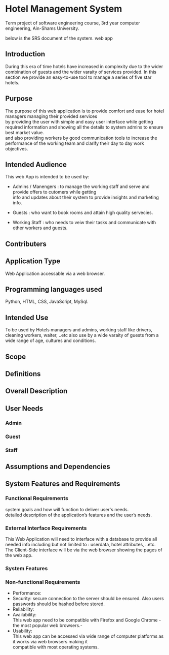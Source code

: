 # Hotel Management System
Term project of software engineering course, 3rd year computer engineering, Ain-Shams University.

below is the SRS document of the system.
web app

## Introduction
During this era of time hotels have increased in complexity due to the wider combination of guests and the wider
varaity of services provided.
In this section we provide an easy-to-use tool to manage a series of five star hotels.

## Purpose
The purpose of this web application is to provide comfort and ease for hotel managers managing their provided services  
by providing the user with simple and easy user interface while getting required information and showing all the details to system admins  to ensure best market value.  
and also providing workers by good communication tools to increase the performance of the working team and clarify their day to day work objectives.


## Intended Audience
This web App is intended to be used by:  
- Admins / Manengers : to manage the working staff and serve and provide offers to cutomers while getting  
info and updates about their system to provide insights and marketing info.  

- Guests : who want to book rooms and attain high quality servecies.

- Working Staff : who needs to veiw their tasks and communicate with other workers and guests.


## Contributers

## Application Type
Web Application accessable via a web browser.

## Programming languages used
Python, HTML, CSS, JavaScript, MySql.

## Intended Use
To be used by Hotels managers and admins, working staff like drivers, cleaning workers, waiter, ..etc
also use by a wide varaity of guests from a wide range of age, cultures and conditions.

## Scope


## Definitions


## Overall Description


## User Needs

### Admin

### Guest

### Staff


## Assumptions and Dependencies

## System Features and Requirements

### Functional Requirements
system goals and how will function to deliver user's needs.  
detailed description of the application’s features and the user’s needs.  


### External Interface Requirements
This Web Application will need to interface with a database to provide all needed info including but not limited to : userdata, hotel attributes, ..etc.  
The Client-Side interface will be via the web browser showing the pages of the web app.

### System Features

### Non-functional Requirements
- Performance:  
- Security: 
secure connection to the server should be ensured. Also users passwords should be hashed before stored.
- Reliability:  
- Availability:  
This web app need to be compatible with Firefox and Google Chrome - the most popular web browsers.-
- Usability:  
This web app can be accessed via wide range of computer platforms as it works via web browsers making it  
compatible with most operating systems.


